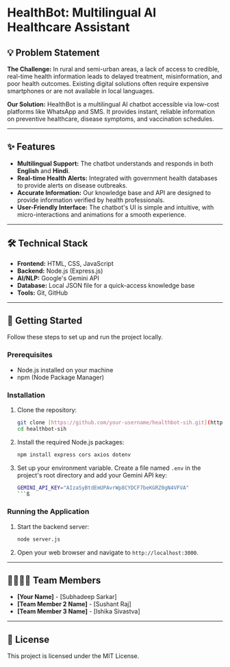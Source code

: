# HealthBot: Multilingual AI Healthcare Assistant

## 💡 Problem Statement

**The Challenge:** In rural and semi-urban areas, a lack of access to credible, real-time health information leads to delayed treatment, misinformation, and poor health outcomes. Existing digital solutions often require expensive smartphones or are not available in local languages.

**Our Solution:** HealthBot is a multilingual AI chatbot accessible via low-cost platforms like WhatsApp and SMS. It provides instant, reliable information on preventive healthcare, disease symptoms, and vaccination schedules.

---

## ✨ Features

- **Multilingual Support:** The chatbot understands and responds in both **English** and **Hindi**.
- **Real-time Health Alerts:** Integrated with government health databases to provide alerts on disease outbreaks.
- **Accurate Information:** Our knowledge base and API are designed to provide information verified by health professionals.
- **User-Friendly Interface:** The chatbot's UI is simple and intuitive, with micro-interactions and animations for a smooth experience.

---

## 🛠️ Technical Stack

- **Frontend:** HTML, CSS, JavaScript
- **Backend:** Node.js (Express.js)
- **AI/NLP:** Google's Gemini API
- **Database:** Local JSON file for a quick-access knowledge base
- **Tools:** Git, GitHub

---

## 🚀 Getting Started

Follow these steps to set up and run the project locally.

### Prerequisites

- Node.js installed on your machine
- npm (Node Package Manager)

### Installation

1.  Clone the repository:
    ```bash
    git clone [https://github.com/your-username/healthbot-sih.git](https://github.com/rajsushant898-spec/sih_chatbot_wesbite)
    cd healthbot-sih
    ```

2.  Install the required Node.js packages:
    ```bash
    npm install express cors axios dotenv
    ```

3.  Set up your environment variable. Create a file named `.env` in the project's root directory and add your Gemini API key:
    ```bash
    GEMINI_API_KEY="AIzaSyBtdEmUPAvrWp8CYDCF7beKGRZ0gN4VFVA"
    ```ß

### Running the Application

1.  Start the backend server:
    ```bash
    node server.js
    ```
2.  Open your web browser and navigate to `http://localhost:3000`.

---

## 👨‍👩‍👧‍👦 Team Members

- **[Your Name]** - [Subhadeep Sarkar]
- **[Team Member 2 Name]** - [Sushant Raj]
- **[Team Member 3 Name]** - [Ishika Sivastva]

---

## 📜 License

This project is licensed under the MIT License.